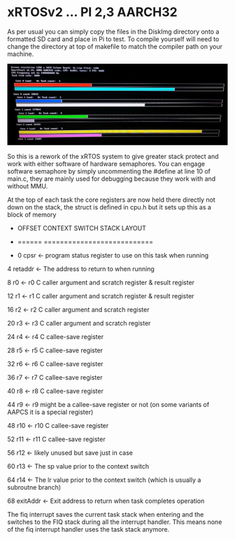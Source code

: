 
# xRTOSv2 ... PI 2,3 AARCH32
As per usual you can simply copy the files in the DiskImg directory onto a formatted SD card and place in Pi to test.
To compile yourself will need to change the directory at top of makefile to match the compiler path on your machine. 
>
![](https://github.com/LdB-ECM/Docs_and_Images/blob/master/Images/xRTOS_SEMS.jpg?raw=true)
>
So this is a rework of the xRTOS system to give greater stack protect and work with either software of hardware semaphores.
You can engage software semaphore by simply uncommenting the #define at line 10 of main.c, they are mainly used for debugging because they work with and without MMU.

At the top of each task the core registers are now held there directly not down on the stack, the struct is defined in cpu.h but it sets up this as a block of memory

* OFFSET        CONTEXT SWITCH STACK LAYOUT
>
* ======	      ===========================
>
* 0			cpsr		     <- program status register to use on this task when running
>
4			retaddr		<- The address to return to when running
>
8			r0			<- r0	C caller argument and scratch register & result register
>
12			r1			<- r1	C caller argument and scratch register & result register
>
16			r2			<- r2	C caller argument and scratch register
>
20			r3			<- r3	C caller argument and scratch register
>
24			r4			<- r4	C callee-save register
>
28			r5			<- r5	C callee-save register
>
32			r6			<- r6	C callee-save register
>
36			r7			<- r7	C callee-save register
>
40			r8			<- r8	C callee-save register
>
44			r9			<- r9	might be a callee-save register or not (on some variants of AAPCS it is a special register)
>
48			r10			<- r10	C callee-save register
>
52			r11			<- r11	C callee-save register
>
56			r12			<- likely unused but save just in case
>
60			r13			<- The sp value prior to the context switch 
>
64			r14			<- The lr value prior to the context switch (which is usually a subroutne branch)
>
68			exitAddr	<- Exit address to return when task completes operation

The fiq interrupt saves the current task stack when entering and the switches to the FIQ stack during all the interrupt handler. This means none of the fiq interrupt handler uses the task stack anymore.
